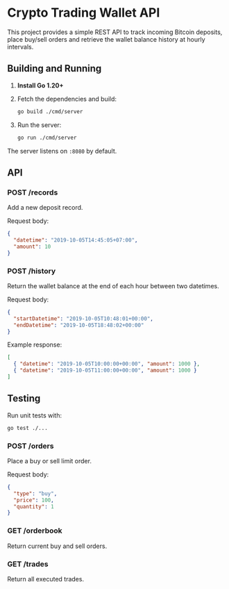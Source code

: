 # Crypto Trading Wallet API

This project provides a simple REST API to track incoming Bitcoin deposits,
place buy/sell orders and retrieve the wallet balance history at hourly
intervals.

## Building and Running

1. **Install Go 1.20+**
2. Fetch the dependencies and build:

   ```bash
   go build ./cmd/server
   ```

3. Run the server:

   ```bash
   go run ./cmd/server
   ```

The server listens on `:8080` by default.

## API

### POST /records

Add a new deposit record.

Request body:

```json
{
  "datetime": "2019-10-05T14:45:05+07:00",
  "amount": 10
}
```

### POST /history

Return the wallet balance at the end of each hour between two datetimes.

Request body:

```json
{
  "startDatetime": "2019-10-05T10:48:01+00:00",
  "endDatetime": "2019-10-05T18:48:02+00:00"
}
```

Example response:

```json
[
  { "datetime": "2019-10-05T10:00:00+00:00", "amount": 1000 },
  { "datetime": "2019-10-05T11:00:00+00:00", "amount": 1000 }
]
```

## Testing

Run unit tests with:

```bash
go test ./...
```

### POST /orders

Place a buy or sell limit order.

Request body:

```json
{
  "type": "buy",
  "price": 100,
  "quantity": 1
}
```

### GET /orderbook

Return current buy and sell orders.

### GET /trades

Return all executed trades.

